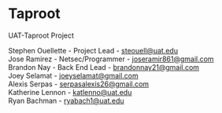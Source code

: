 # Taproot
UAT-Taproot Project

Stephen Ouellette - Project Lead - steouell@uat.edu  
Jose Ramirez - Netsec/Programmer - joseramir861@gmail.com<br>
Brandon Nay - Back End Lead - brandonnay21@gmail.com<br>
Joey Selamat - joeyselamat@gmail.com<br>
Alexis Serpas - serpasalexis26@gmail.com<br>
Katherine Lennon - katlenno@uat.edu<br>
Ryan Bachman - ryabach1@uat.edu<br>

